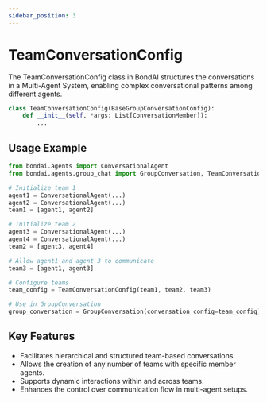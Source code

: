 ```yaml
---
sidebar_position: 3
---
```



# TeamConversationConfig

The TeamConversationConfig class in BondAI structures the conversations in a Multi-Agent System, enabling complex conversational patterns among different agents.


```python
class TeamConversationConfig(BaseGroupConversationConfig):
    def __init__(self, *args: List[ConversationMember]):
        ...
```

## Usage Example

```python
from bondai.agents import ConversationalAgent
from bondai.agents.group_chat import GroupConversation, TeamConversationConfig

# Initialize team 1
agent1 = ConversationalAgent(...)
agent2 = ConversationalAgent(...)
team1 = [agent1, agent2]

# Initialize team 2
agent3 = ConversationalAgent(...)
agent4 = ConversationalAgent(...)
team2 = [agent3, agent4]

# Allow agent1 and agent 3 to communicate
team3 = [agent1, agent3]

# Configure teams
team_config = TeamConversationConfig(team1, team2, team3)

# Use in GroupConversation
group_conversation = GroupConversation(conversation_config=team_config)
```


## Key Features

- Facilitates hierarchical and structured team-based conversations.
- Allows the creation of any number of teams with specific member agents.
- Supports dynamic interactions within and across teams.
- Enhances the control over communication flow in multi-agent setups.
